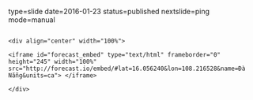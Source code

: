 type=slide
date=2016-01-23
status=published
nextslide=ping
mode=manual
~~~~~~

<div align="center" width="100%">

<iframe id="forecast_embed" type="text/html" frameborder="0" height="245" width="100%" src="http://forecast.io/embed/#lat=16.056240&lon=108.216528&name=Đà Nẵng&units=ca"> </iframe>

</div>

